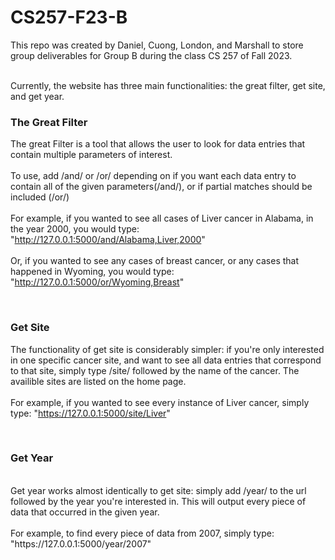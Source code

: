 # CS257-F23-B
This repo was created by Daniel, Cuong, London, and Marshall to store group deliverables for Group B during the class CS 257 of Fall 2023.


<br>
Currently, the website has three main functionalities: the great filter, get site, and get year.

### The Great Filter
The great Filter is a tool that allows the user to look for data entries that contain multiple parameters of interest.
<br>
<br>To use, add /and/ or /or/ depending on if you want each data entry to contain all of the given parameters(/and/), or if partial matches should be included (/or/)
<br>
<br> For example, if you wanted to see all cases of Liver cancer in Alabama, in the year 2000, you would type: "http://127.0.0.1:5000/and/Alabama,Liver,2000"
<br>
<br>Or, if you wanted to see any cases of breast cancer, or any cases that happened in Wyoming, you would type: "http://127.0.0.1:5000/or/Wyoming,Breast"

<br>

### Get Site

The functionality of get site is considerably simpler: if you're only interested in one specific cancer site, and want to see all data entries that correspond to that site, simply type /site/ followed by the name of the cancer. The availible sites are listed on the home page.<br>
<br>For example, if you wanted to see every instance of Liver cancer, simply type: "https://127.0.0.1:5000/site/Liver"

<br>

### Get Year
<br> 
Get year works almost identically to get site: simply add /year/ to the url followed by the year you're interested in. This will output every piece of data that occurred in the given year. <br>
<br> For example, to find every piece of data from 2007, simply type: "https://127.0.0.1:5000/year/2007"


